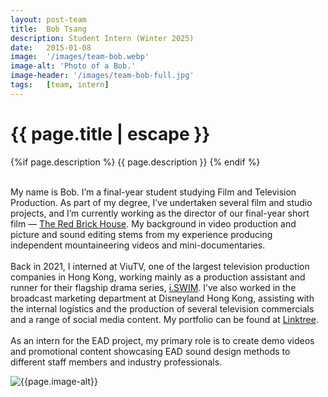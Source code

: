 ```yaml
---
layout: post-team
title:  Bob Tsang
description: Student Intern (Winter 2025)
date:   2015-01-08
image:  '/images/team-bob.webp'
image-alt: 'Photo of a Bob.'
image-header: '/images/team-bob-full.jpg'
tags:   [team, intern]
---
```


<!-- begin hero -->
  <div class="container">
    <div class="row">
      <div class="col col-12">
        <div class="hero2__inner">
          <div class="hero2__left">
            <h1 class="post__title">{{ page.title | escape }}</h1>
          {%if page.description %}
            {{ page.description }}
          {% endif %}
          <br><br>
          <p>My name is Bob. I’m a final-year student studying Film and Television Production. As part of my degree, I’ve undertaken several film and studio projects, and I’m currently working as the director of our final-year short film — <a href="https://www.instagram.com/redbrickhouse_film/">The Red Brick House</a>. My background in video production and picture and sound editing stems from my experience producing independent mountaineering videos and mini-documentaries.
          <br><br>
          Back in 2021, I interned at ViuTV, one of the largest television production companies in Hong Kong, working mainly as a production assistant and runner for their flagship drama series, <a href="https://www.youtube.com/watch?v=BrZGhlecHY4">i.SWIM</a>. I’ve also worked in the broadcast marketing department at Disneyland Hong Kong, assisting with the internal logistics and the production of several television commercials and a range of social media content. My portfolio can be found at <a href="https://linktr.ee/Bob_Tsang">Linktree</a>. 
          <br><br>
          As an intern for the EAD project, my primary role is to create demo videos and promotional content showcasing EAD sound design methods to different staff members and industry professionals.
          </p>
           </div>
          <div class="hero2__right">
              <img class="lazy" data-src="{{page.image-header}}" alt="{{page.image-alt}}">
        </div>
      </div>
    </div>
  </div>
